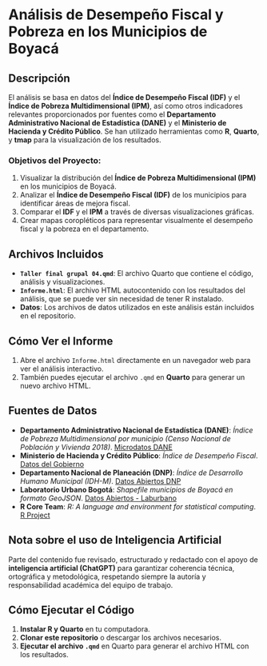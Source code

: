 # Análisis de Desempeño Fiscal y Pobreza en los Municipios de Boyacá

## Descripción

El análisis se basa en datos del **Índice de Desempeño Fiscal (IDF)** y el **Índice de Pobreza Multidimensional (IPM)**, así como otros indicadores relevantes proporcionados por fuentes como el **Departamento Administrativo Nacional de Estadística (DANE)** y el **Ministerio de Hacienda y Crédito Público**. Se han utilizado herramientas como **R**, **Quarto**, y **tmap** para la visualización de los resultados.

### Objetivos del Proyecto:

1. Visualizar la distribución del **Índice de Pobreza Multidimensional (IPM)** en los municipios de Boyacá.
2. Analizar el **Índice de Desempeño Fiscal (IDF)** de los municipios para identificar áreas de mejora fiscal.
3. Comparar el **IDF** y el **IPM** a través de diversas visualizaciones gráficas.
4. Crear mapas coropléticos para representar visualmente el desempeño fiscal y la pobreza en el departamento.

## Archivos Incluidos

- **`Taller final grupal 04.qmd`**: El archivo Quarto que contiene el código, análisis y visualizaciones.
- **`Informe.html`**: El archivo HTML autocontenido con los resultados del análisis, que se puede ver sin necesidad de tener R instalado.
- **Datos**: Los archivos de datos utilizados en este análisis están incluidos en el repositorio.

## Cómo Ver el Informe

1. Abre el archivo `Informe.html` directamente en un navegador web para ver el análisis interactivo.
2. También puedes ejecutar el archivo `.qmd` en **Quarto** para generar un nuevo archivo HTML.

## Fuentes de Datos

- **Departamento Administrativo Nacional de Estadística (DANE)**: *Índice de Pobreza Multidimensional por municipio (Censo Nacional de Población y Vivienda 2018)*. [Microdatos DANE](https://microdatos.dane.gov.co/index.php/catalog/860/get-microdata)
- **Ministerio de Hacienda y Crédito Público**: *Índice de Desempeño Fiscal*. [Datos del Gobierno](https://www.datos.gov.co/)
- **Departamento Nacional de Planeación (DNP)**: *Índice de Desarrollo Humano Municipal (IDH-M)*. [Datos Abiertos DNP](https://www.datos.gov.co)
- **Laboratorio Urbano Bogotá**: *Shapefile municipios de Boyacá en formato GeoJSON*. [Datos Abiertos - Laburbano](https://bogota-laburbano.opendatasoft.com/explore/dataset/shapes/)
- **R Core Team**: *R: A language and environment for statistical computing*. [R Project](https://www.R-project.org/)

## Nota sobre el uso de Inteligencia Artificial

Parte del contenido fue revisado, estructurado y redactado con el apoyo de **inteligencia artificial (ChatGPT)** para garantizar coherencia técnica, ortográfica y metodológica, respetando siempre la autoría y responsabilidad académica del equipo de trabajo.

## Cómo Ejecutar el Código

1. **Instalar R y Quarto** en tu computadora.
2. **Clonar este repositorio** o descargar los archivos necesarios.
3. **Ejecutar el archivo `.qmd`** en Quarto para generar el archivo HTML con los resultados.
